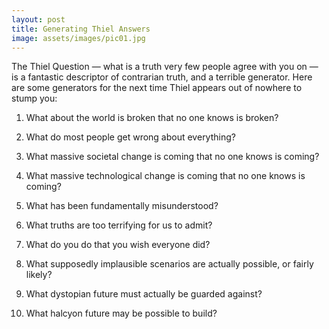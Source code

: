 ```yaml
---
layout: post
title: Generating Thiel Answers
image: assets/images/pic01.jpg
---
```


The Thiel Question — what is a truth very few people agree with you on — is a fantastic descriptor of contrarian truth, and a terrible generator. Here are some generators for the next time Thiel appears out of nowhere to stump you:

  

1.  What about the world is broken that no one knows is broken?
    
2.  What do most people get wrong about everything?
    
3.  What massive societal change is coming that no one knows is coming?
    
4.  What massive technological change is coming that no one knows is coming?
    
5.  What has been fundamentally misunderstood?
    
6.  What truths are too terrifying for us to admit?
    
7.  What do you do that you wish everyone did?
    
8.  What supposedly implausible scenarios are actually possible, or fairly likely?
    
9.  What dystopian future must actually be guarded against?
    
10.  What halcyon future may be possible to build?